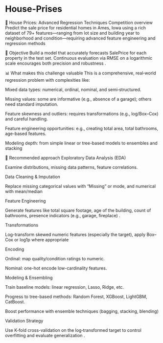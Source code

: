 # House-Prises
🏡 House Prices: Advanced Regression Techniques
Competition overview
Predict the sale price for residential homes in Ames, Iowa using a rich dataset of 79+ features—ranging from lot size and building year to neighborhood and condition—requiring advanced feature engineering and regression methods 


🎯 Objective
Build a model that accurately forecasts SalePrice for each property in the test set. Continuous evaluation via RMSE on a logarithmic scale encourages both precision and robustness .

📊 What makes this challenge valuable
This is a comprehensive, real‑world regression problem with complexities like:

Mixed data types: numerical, ordinal, nominal, and semi‑structured.

Missing values: some are informative (e.g., absence of a garage); others need standard imputation.

Feature skewness and outliers: requires transformations (e.g., log/Box–Cox) and careful handling.

Feature engineering opportunities: e.g., creating total area, total bathrooms, age-based features.

Modeling depth: from simple linear or tree-based models to ensembles and stacking 


🔧 Recommended approach
Exploratory Data Analysis (EDA)

Examine distributions, missing data patterns, feature correlations.

Data Cleaning & Imputation

Replace missing categorical values with “Missing” or mode, and numerical with mean/median 


Feature Engineering

Generate features like total square footage, age of the building, count of bathrooms, presence indicators (e.g., garage, fireplace) .

Transformations

Log-transform skewed numeric features (especially the target), apply Box–Cox or log1p where appropriate 


Encoding

Ordinal: map quality/condition ratings to numeric.

Nominal: one-hot encode low-cardinality features.

Modeling & Ensembling

Train baseline models: linear regression, Lasso, Ridge, etc.

Progress to tree-based methods: Random Forest, XGBoost, LightGBM, CatBoost.

Boost performance with ensemble techniques (bagging, stacking, blending) 


Validation Strategy

Use K‑fold cross-validation on the log‑transformed target to control overfitting and evaluate generalization .
